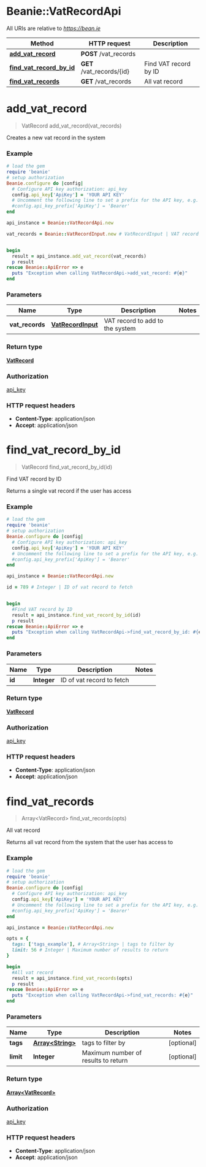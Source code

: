 # Beanie::VatRecordApi

All URIs are relative to *https://bean.ie*

Method | HTTP request | Description
------------- | ------------- | -------------
[**add_vat_record**](VatRecordApi.md#add_vat_record) | **POST** /vat_records | 
[**find_vat_record_by_id**](VatRecordApi.md#find_vat_record_by_id) | **GET** /vat_records/{id} | Find VAT record by ID
[**find_vat_records**](VatRecordApi.md#find_vat_records) | **GET** /vat_records | All vat record


# **add_vat_record**
> VatRecord add_vat_record(vat_records)



Creates a new vat record in the system

### Example
```ruby
# load the gem
require 'beanie'
# setup authorization
Beanie.configure do |config|
  # Configure API key authorization: api_key
  config.api_key['ApiKey'] = 'YOUR API KEY'
  # Uncomment the following line to set a prefix for the API key, e.g. 'Bearer' (defaults to nil)
  #config.api_key_prefix['ApiKey'] = 'Bearer'
end

api_instance = Beanie::VatRecordApi.new

vat_records = Beanie::VatRecordInput.new # VatRecordInput | VAT record to add to the system


begin
  result = api_instance.add_vat_record(vat_records)
  p result
rescue Beanie::ApiError => e
  puts "Exception when calling VatRecordApi->add_vat_record: #{e}"
end
```

### Parameters

Name | Type | Description  | Notes
------------- | ------------- | ------------- | -------------
 **vat_records** | [**VatRecordInput**](VatRecordInput.md)| VAT record to add to the system | 

### Return type

[**VatRecord**](VatRecord.md)

### Authorization

[api_key](../README.md#api_key)

### HTTP request headers

 - **Content-Type**: application/json
 - **Accept**: application/json



# **find_vat_record_by_id**
> VatRecord find_vat_record_by_id(id)

Find VAT record by ID

Returns a single vat record if the user has access

### Example
```ruby
# load the gem
require 'beanie'
# setup authorization
Beanie.configure do |config|
  # Configure API key authorization: api_key
  config.api_key['ApiKey'] = 'YOUR API KEY'
  # Uncomment the following line to set a prefix for the API key, e.g. 'Bearer' (defaults to nil)
  #config.api_key_prefix['ApiKey'] = 'Bearer'
end

api_instance = Beanie::VatRecordApi.new

id = 789 # Integer | ID of vat record to fetch


begin
  #Find VAT record by ID
  result = api_instance.find_vat_record_by_id(id)
  p result
rescue Beanie::ApiError => e
  puts "Exception when calling VatRecordApi->find_vat_record_by_id: #{e}"
end
```

### Parameters

Name | Type | Description  | Notes
------------- | ------------- | ------------- | -------------
 **id** | **Integer**| ID of vat record to fetch | 

### Return type

[**VatRecord**](VatRecord.md)

### Authorization

[api_key](../README.md#api_key)

### HTTP request headers

 - **Content-Type**: application/json
 - **Accept**: application/json



# **find_vat_records**
> Array&lt;VatRecord&gt; find_vat_records(opts)

All vat record

Returns all vat record from the system that the user has access to

### Example
```ruby
# load the gem
require 'beanie'
# setup authorization
Beanie.configure do |config|
  # Configure API key authorization: api_key
  config.api_key['ApiKey'] = 'YOUR API KEY'
  # Uncomment the following line to set a prefix for the API key, e.g. 'Bearer' (defaults to nil)
  #config.api_key_prefix['ApiKey'] = 'Bearer'
end

api_instance = Beanie::VatRecordApi.new

opts = { 
  tags: ['tags_example'], # Array<String> | tags to filter by
  limit: 56 # Integer | Maximum number of results to return
}

begin
  #All vat record
  result = api_instance.find_vat_records(opts)
  p result
rescue Beanie::ApiError => e
  puts "Exception when calling VatRecordApi->find_vat_records: #{e}"
end
```

### Parameters

Name | Type | Description  | Notes
------------- | ------------- | ------------- | -------------
 **tags** | [**Array&lt;String&gt;**](String.md)| tags to filter by | [optional] 
 **limit** | **Integer**| Maximum number of results to return | [optional] 

### Return type

[**Array&lt;VatRecord&gt;**](VatRecord.md)

### Authorization

[api_key](../README.md#api_key)

### HTTP request headers

 - **Content-Type**: application/json
 - **Accept**: application/json



